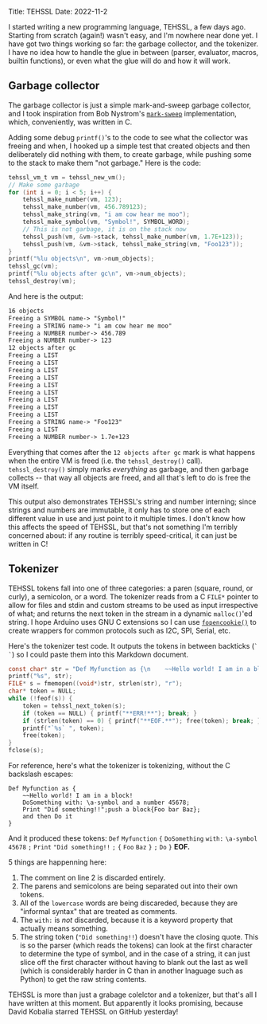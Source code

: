 Title: TEHSSL
Date: 2022-11-2

I started writing a new programming language, TEHSSL, a few days ago. Starting from scratch (again!) wasn't easy, and I'm nowhere near done yet. I have got two things working so far: the garbage collector, and the tokenizer. I have no idea how to handle the glue in between (parser, evaluator, macros, builtin functions), or even what the glue will do and how it will work.

## Garbage collector

The garbage collector is just a simple mark-and-sweep garbage collector, and I took inspiration from Bob Nystrom's [`mark-sweep`](https://github.com/munificent/mark-sweep) implementation, which, conveniently, was written in C.

Adding some debug `printf()`'s to the code to see what the collector was freeing and when, I hooked up a simple test that created objects and then deliberately did nothing with them, to create garbage, while pushing some to the stack to make them "not garbage." Here is the code:

```c
tehssl_vm_t vm = tehssl_new_vm();
// Make some garbage
for (int i = 0; i < 5; i++) {
    tehssl_make_number(vm, 123);
    tehssl_make_number(vm, 456.789123);
    tehssl_make_string(vm, "i am cow hear me moo");
    tehssl_make_symbol(vm, "Symbol!", SYMBOL_WORD);
    // This is not garbage, it is on the stack now
    tehssl_push(vm, &vm->stack, tehssl_make_number(vm, 1.7E+123));
    tehssl_push(vm, &vm->stack, tehssl_make_string(vm, "Foo123"));
}
printf("%lu objects\n", vm->num_objects);
tehssl_gc(vm);
printf("%lu objects after gc\n", vm->num_objects);
tehssl_destroy(vm);
```

And here is the output:

```txt
16 objects
Freeing a SYMBOL name-> "Symbol!"
Freeing a STRING name-> "i am cow hear me moo"
Freeing a NUMBER number-> 456.789
Freeing a NUMBER number-> 123
12 objects after gc
Freeing a LIST
Freeing a LIST
Freeing a LIST
Freeing a LIST
Freeing a LIST
Freeing a LIST
Freeing a LIST
Freeing a LIST
Freeing a LIST
Freeing a STRING name-> "Foo123"
Freeing a LIST
Freeing a NUMBER number-> 1.7e+123
```

Everything that comes after the `12 objects after gc` mark is what happens when the entire VM is freed (i.e. the `tehssl_destroy()` call). `tehssl_destroy()` simply marks *everything* as garbage, and then garbage collects -- that way all objects are freed, and all that's left to do is free the VM itself.

This output also demonstrates TEHSSL's string and number interning; since strings and numbers are immutable, it only has to store one of each different value in use and just point to it multiple times. I don't know how this affects the speed of TEHSSL, but that's not something I'm terribly concerned about: if any routine is terribly speed-critical, it can just be written in C!

## Tokenizer

TEHSSL tokens fall into one of three categories: a paren (square, round, or curly), a semicolon, or a word. The tokenizer reads from a C `FILE*` pointer to allow for files and stdin and custom streams to be used as input irrespective of what; and returns the next token in the stream in a dynamic `malloc()`'ed string. I hope Arduino uses GNU C extensions so I can use [`fopencookie()`](https://linux.die.net/man/3/fopencookie) to create wrappers for common protocols such as I2C, SPI, Serial, etc.

Here's the tokenizer test code. It outputs the tokens in between backticks (`` ` ` ``) so I could paste them into this Markdown document.

```c
const char* str = "Def Myfunction as {\n    ~~Hello world! I am in a block!\n    DoSomething with: \\a-symbol and a number 45678;\n    Print \"Did something!!\";push a block{Foo bar Baz};\n    and then Do it\n}\n";
printf("%s", str);
FILE* s = fmemopen((void*)str, strlen(str), "r");
char* token = NULL;
while (!feof(s)) {
    token = tehssl_next_token(s);
    if (token == NULL) { printf("**ERR!**"); break; }
    if (strlen(token) == 0) { printf("**EOF.**"); free(token); break; }
    printf("`%s` ", token);
    free(token);
}
fclose(s);
```

For reference, here's what the tokenizer is tokenizing, without the C backslash escapes:

```tehssl
Def Myfunction as {
    ~~Hello world! I am in a block!
    DoSomething with: \a-symbol and a number 45678;
    Print "Did something!!";push a block{Foo bar Baz};
    and then Do it
}
```

And it produced these tokens: `Def` `Myfunction` `{` `DoSomething` `with:` `\a-symbol` `45678` `;` `Print` `"Did something!!` `;` `{` `Foo` `Baz` `}` `;` `Do` `}` **EOF.**

5 things are happenning here:

1. The comment on line 2 is discarded entirely.
2. The parens and semicolons are being separated out into their own tokens.
3. All of the `lowercase` words are being discareded, because they are "informal syntax" that are treated as comments.
4. The `with:` is *not* discarded, because it is a keyword property that actually means something.
5. The string token (`"Did something!!`) doesn't have the closing quote. This is so the parser (which reads the tokens) can look at the first character to determine the type of symbol, and in the case of a string, it can just slice off the first character without having to blank out the last as well (which is considerably harder in C than in another lnaguage such as Python) to get the raw string contents.

TEHSSL is more than just a grabage colelctor and a tokenizer, but that's all I have written at this moment. But apparently it looks promising, because David Kobalia starred TEHSSL on GitHub yesterday!
